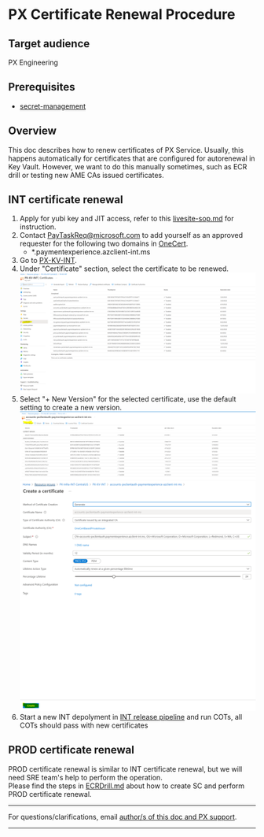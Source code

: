 # PX Certificate Renewal Procedure

## Target audience
PX Engineering

## Prerequisites
- [secret-management](../engineering/secret-management.md)

## Overview
This doc describes how to renew certificates of PX Service. Usually, this happens automatically for certificates that are configured for autorenewal in Key Vault. However, we want to do this manually sometimes, such as ECR drill or testing new AME CAs issued certificates.

## INT certificate renewal
1. Apply for yubi key and JIT access, refer to this [livesite-sop.md](./livesite-sop.md) for instruction.
2. Contact PayTaskReq@microsoft.com to add yourself as an approved requester for the following two domains in [OneCert](https://onecert.core.microsoft.com/).
   - *.paymentexperience.azclient-int.ms
3. Go to [PX-KV-INT](https://portal.azure.com/#@mspmecloud.onmicrosoft.com/resource/subscriptions/230ef3cc-8fdd-4f26-bf9c-10131b4080e5/resourceGroups/PX-Infra-INT-CentralUS/providers/Microsoft.KeyVault/vaults/PX-KV-INT/overview).
4. Under "Certificate" section, select the certificate to be renewed.
![](../images/operations/AKV_certificates.PNG)
5. Select "+ New Version" for the selected certificate, use the default setting to create a new version.  
![](../images/operations/create_certificate_AKV.PNG)  
![](../images/operations/create_certificate_AKV_2.PNG)
6. Start a new INT depolyment in [INT release pipeline](https://microsoft.visualstudio.com/Universal%20Store/_release?definitionId=15253&view=mine&_a=releases) and run COTs, all COTs should pass with new certificates

## PROD certificate renewal
PROD certificate renewal is similar to INT certificate renewal, but we will need SRE team's help to perform the operation.  
Please find the steps in [ECRDrill.md](../operations/ECRDrill.md) about how to create SC and perform PROD certificate renewal.

---
For questions/clarifications, email [author/s of this doc and PX support](mailto:wwei@microsoft.com?cc=PXSupport@microsoft.com&subject=Docs%20-%20operations/renew-certificate.md).

---